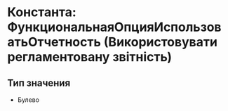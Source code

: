 ﻿# Константа: ФункциональнаяОпцияИспользоватьОтчетность (Використовувати регламентовану звітність)

## Тип значения

- Булево


